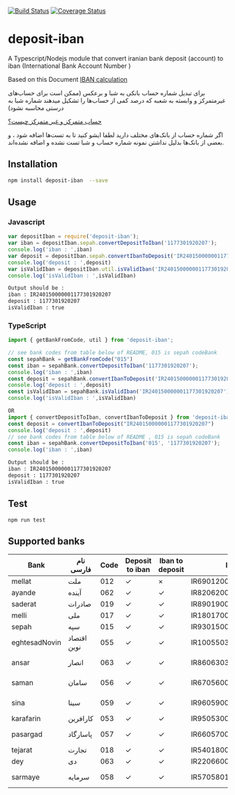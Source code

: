 [![Build Status](https://travis-ci.org/mohammadranjbar/deposit-iban.svg?branch=master)](https://travis-ci.org/mohammadranjbar/deposit-iban)
[![Coverage Status](https://coveralls.io/repos/github/mohammadranjbar/deposit-iban/badge.svg?branch=master)](https://coveralls.io/github/mohammadranjbar/deposit-iban?branch=master)

# deposit-iban


A Typescript/Nodejs module that convert iranian  bank deposit (account)
to iban (International Bank Account Number )

Based on this Document
[IBAN calculation](./calculate_iban.pdf)

برای تبدیل شماره حساب بانکی  به شبا و برعکس
(ممکن است برای حساب‌های غیرمتمرکز و وابسته به شعبه که درصد کمی از حساب‌ها را تشکیل میدهند شماره شبا به درستی محاسبه نشود)

[حساب متمرکز و غیر متمرکز چیست؟](http://account20.blogfa.com/post/12)

اگر شماره حساب از بانک‌های مختلف دارید لطفا ایشو کنید تا به تست‌ها اضافه شود ، و بعضی از بانک‌ها بدلیل نداشتن نمونه شماره حساب و شبا تست نشده و اضافه نشده‌اند.
## Installation 
```sh
npm install deposit-iban  --save

```
## Usage
### Javascript
```javascript
var depositIban = require('deposit-iban');
var iban = depositIban.sepah.convertDepositToIban('1177301920207');
console.log('iban : ',iban)
var deposit = depositIban.sepah.convertIbanToDeposit('IR240150000001177301920207')
console.log('deposit : ',deposit)
var isValidIban = depositIban.util.isValidIban('IR240150000001177301920207')
console.log('isValidIban : ',isValidIban)

```
```sh
Output should be : 
iban : IR240150000001177301920207
deposit : 1177301920207
isValidIban : true
```
### TypeScript
```typescript
import { getBankFromCode, util } from 'deposit-iban';

// see bank codes from table below of README, 015 is sepah codeBank
const sepahBank = getBankFromCode("015")
const iban = sepahBank.convertDepositToIban('1177301920207');
console.log('iban : ',iban)
const deposit = sepahBank.convertIbanToDeposit('IR240150000001177301920207')
console.log('deposit : ',deposit)
const isValidIban = sepahBank.isValidIban('IR240150000001177301920207')
console.log('isValidIban : ',isValidIban)

OR
import { convertDepositToIban, convertIbanToDeposit } from 'deposit-iban';
const deposit = convertIbanToDeposit("IR240150000001177301920207")
console.log('deposit : ',deposit)
// see bank codes from table below of README , 015 is sepah codeBank
const iban = sepahBank.convertDepositToIban('015', '1177301920207');
console.log('iban : ',iban)

```
```sh
Output should be : 
iban : IR240150000001177301920207
deposit : 1177301920207
isValidIban : true
```

## Test 
`
npm run test
`

## Supported banks

| Bank          | نام فارسی   | Code | Deposit to iban | Iban to deposit | Iban example               | Deposit example     |
|---------------|-------------|------|-----------------|-----------------|----------------------------|---------------------|
| mellat        | ملت         | 012  | ✓               | ×               | IR690120010000004168450796 | 4168450796          |
| ayande        | آینده       | 062  | ✓               | ✓               | IR820620000000202102329006 | 202102329006        |
| saderat       | صادرات      | 019  | ✓               | ✓               | IR890190000000104440444000 | 104440444000        |
| melli         | ملی         | 017  | ✓               | ✓               | IR180170000000205511280008 | 205511280008        |
| sepah         | سپه         | 015  | ✓               | ✓               | IR930150000001351800087201 | 1351800087201       |
| eghtesadNovin | اقتصاد نوین | 055  | ✓               | ✓               | IR100550340180004068261003 | 3401-800-4068261-3  |
| ansar         | انصار       | 063  | ✓               | ✓               | IR860630381970111410043001 | 3819-701-11410043-1 |
| saman         | سامان       | 056  | ✓               | ✓               | IR670560083204000825920001 | 832-40-825920-1     |
| sina          | سینا        | 059  | ✓               | ✓               | IR960590011581302697105001 | 115-813-2697105-1   |
| karafarin     | کارافرین    | 053  | ✓               | ✓               | IR950530000002400402064606 | 2400402064606       |
| pasargad      | پاسارگاد    | 057  | ✓               | ✓               | IR660570020901100039919001 | 209-11-39919-1      |
| tejarat       | تجارت       | 018  | ✓               | ✓               | IR540180000000000166620481 | 166620481           |
| dey           | دی          | 063  | ✓               | ✓               | IR220660000000100003532002 | 100003532002        |
| sarmaye       | سرمایه      | 058  | ✓               | ✓               | IR570580102780001046216001 | 1027-800-1046216-1  |
